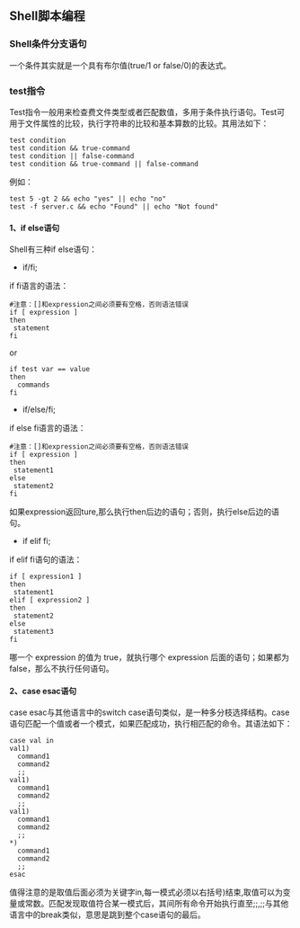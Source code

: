 ## Shell脚本编程

### Shell条件分支语句

一个条件其实就是一个具有布尔值(true/1 or false/0)的表达式。

### test指令

Test指令一般用来检查费文件类型或者匹配数值，多用于条件执行语句。Test可用于文件属性的比较，执行字符串的比较和基本算数的比较。其用法如下：

```
test condition
test condition && true-command
test condition || false-command
test condition && true-command || false-command
```

例如：
```
test 5 -gt 2 && echo "yes" || echo "no"
test -f server.c && echo "Found" || echo "Not found"
```

#### 1、if else语句

Shell有三种if else语句：
- if/fi;

if fi语言的语法：
```
#注意：[]和expression之间必须要有空格，否则语法错误
if [ expression ]
then
 statement
fi
```
or
```
if test var == value
then
  commands
fi
```

- if/else/fi;

if  else fi语言的语法：
```
#注意：[]和expression之间必须要有空格，否则语法错误
if [ expression ]
then
 statement1
else
 statement2
fi
```
如果expression返回ture,那么执行then后边的语句；否则，执行else后边的语句。

- if  elif fi;

if  elif fi语句的语法：
```
if [ expression1 ]
then
 statement1
elif [ expression2 ]
then
 statement2
else
 statement3
fi
```
哪一个 expression 的值为 true，就执行哪个 expression 后面的语句；如果都为 false，那么不执行任何语句。

#### 2、case esac语句

case esac与其他语言中的switch case语句类似，是一种多分枝选择结构。case语句匹配一个值或者一个模式，如果匹配成功，执行相匹配的命令。其语法如下：
```
case val in
val1)
  command1
  command2
  ;;
val1)
  command1
  command2
  ;;
val1)
  command1
  command2
  ;;
*)
  command1
  command2
  ;;
esac
```
值得注意的是取值后面必须为关键字in,每一模式必须以右括号)结束,取值可以为变量或常数。匹配发现取值符合某一模式后，其间所有命令开始执行直至;;,;;与其他语言中的break类似，意思是跳到整个case语句的最后。

